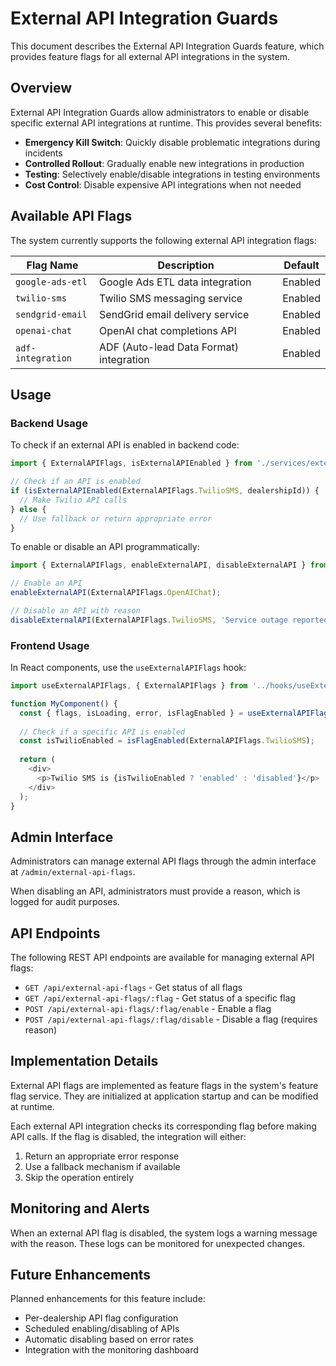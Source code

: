 # External API Integration Guards

This document describes the External API Integration Guards feature, which provides feature flags for all external API integrations in the system.

## Overview

External API Integration Guards allow administrators to enable or disable specific external API integrations at runtime. This provides several benefits:

- **Emergency Kill Switch**: Quickly disable problematic integrations during incidents
- **Controlled Rollout**: Gradually enable new integrations in production
- **Testing**: Selectively enable/disable integrations in testing environments
- **Cost Control**: Disable expensive API integrations when not needed

## Available API Flags

The system currently supports the following external API integration flags:

| Flag Name | Description | Default |
|-----------|-------------|---------|
| `google-ads-etl` | Google Ads ETL data integration | Enabled |
| `twilio-sms` | Twilio SMS messaging service | Enabled |
| `sendgrid-email` | SendGrid email delivery service | Enabled |
| `openai-chat` | OpenAI chat completions API | Enabled |
| `adf-integration` | ADF (Auto-lead Data Format) integration | Enabled |

## Usage

### Backend Usage

To check if an external API is enabled in backend code:

```typescript
import { ExternalAPIFlags, isExternalAPIEnabled } from './services/external-api-flags';

// Check if an API is enabled
if (isExternalAPIEnabled(ExternalAPIFlags.TwilioSMS, dealershipId)) {
  // Make Twilio API calls
} else {
  // Use fallback or return appropriate error
}
```

To enable or disable an API programmatically:

```typescript
import { ExternalAPIFlags, enableExternalAPI, disableExternalAPI } from './services/external-api-flags';

// Enable an API
enableExternalAPI(ExternalAPIFlags.OpenAIChat);

// Disable an API with reason
disableExternalAPI(ExternalAPIFlags.TwilioSMS, 'Service outage reported by Twilio');
```

### Frontend Usage

In React components, use the `useExternalAPIFlags` hook:

```typescript
import useExternalAPIFlags, { ExternalAPIFlags } from '../hooks/useExternalAPIFlags';

function MyComponent() {
  const { flags, isLoading, error, isFlagEnabled } = useExternalAPIFlags();
  
  // Check if a specific API is enabled
  const isTwilioEnabled = isFlagEnabled(ExternalAPIFlags.TwilioSMS);
  
  return (
    <div>
      <p>Twilio SMS is {isTwilioEnabled ? 'enabled' : 'disabled'}</p>
    </div>
  );
}
```

## Admin Interface

Administrators can manage external API flags through the admin interface at `/admin/external-api-flags`.

When disabling an API, administrators must provide a reason, which is logged for audit purposes.

## API Endpoints

The following REST API endpoints are available for managing external API flags:

- `GET /api/external-api-flags` - Get status of all flags
- `GET /api/external-api-flags/:flag` - Get status of a specific flag
- `POST /api/external-api-flags/:flag/enable` - Enable a flag
- `POST /api/external-api-flags/:flag/disable` - Disable a flag (requires reason)

## Implementation Details

External API flags are implemented as feature flags in the system's feature flag service. They are initialized at application startup and can be modified at runtime.

Each external API integration checks its corresponding flag before making API calls. If the flag is disabled, the integration will either:

1. Return an appropriate error response
2. Use a fallback mechanism if available
3. Skip the operation entirely

## Monitoring and Alerts

When an external API flag is disabled, the system logs a warning message with the reason. These logs can be monitored for unexpected changes.

## Future Enhancements

Planned enhancements for this feature include:

- Per-dealership API flag configuration
- Scheduled enabling/disabling of APIs
- Automatic disabling based on error rates
- Integration with the monitoring dashboard